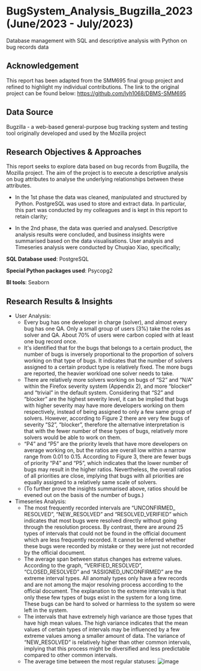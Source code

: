 # BugSystem_Analysis_Bugzilla_2023 (June/2023 - July/2023)
Database management with SQL and descriptive analysis with Python on bug records data
## Acknowledgement
This report has been adapted from the SMM695 final group project and refined to highlight my individual contributions. The link to the original project can be found below:
https://github.com/lyh1068/DBMS-SMM695
## Data Source
Bugzilla - a web-based general-purpose bug tracking system and testing tool originally developed and used by the Mozilla project
## Research Objectives & Approaches
This report seeks to explore data based on bug records from Bugzilla, the Mozilla project. The aim of the project is to execute a descriptive analysis on bug attributes to analyse the underlying relationships between these attributes.

- In the 1st phase the data was cleaned, manipulated and structured by Python. PostgreSQL was used to store and extract data. In particular, this part was conducted by my colleagues and is kept in this report to retain clarity; 

- In the 2nd phase, the data was queried and analysed. Descriptive analysis results were concluded, and business insights were summarised based on the data visualisations. User analysis and Timeseries analysis were conducted by Chuqiao Xiao, specifically; 

**SQL Database used**: PostgreSQL

**Special Python packages used**: Psycopg2

**BI tools**: Seaborn

## Research Results & Insights
- User Analysis:
  - Every bug has one developer in charge (solver), and almost every bug has one QA. Only a small group of users (3%) take the roles as solver and QA. About 70% of users were carbon copied with at least one bug record once.
  - It's identified that for the bugs that belongs to a certain product, the number of bugs is inversely proportional to the proportion of solvers working on that type of bugs. It indicates that the number of solvers assigned to a certain product type is relatively fixed. The more bugs are reported, the heavier workload one solver needs to take.
  - There are relatively more solvers working on bugs of “S2” and “N/A” within the Firefox severity system (Appendix 2), and more “blocker” and “trivial” in the default system. Considering that “S2” and “blocker” are the highest severity level, it can be implied that bugs with higher severity may have more developers working on them respectively, instead of being assigned to only a few same group of solvers. However, according to Figure 2 there are very few bugs of severity “S2”, “blocker”, therefore the alternative interpretation is that with the fewer number of these types of bugs, relatively more solvers would be able to work on them.
  - “P4” and “P5” are the priority levels that have more developers on average working on, but the ratios are overall low within a narrow range from 0.01 to 0.15. According to Figure 3, there are fewer bugs of priority “P4” and “P5”, which indicates that the lower number of bugs may result in the higher ratios. Nevertheless, the overall ratios of all priorities are close, implying that bugs with all priorities are equally assigned to a relatively same scale of solvers.
  - (To further prove the insights summarised above, ratios should be evened out on the basis of the number of bugs.)
- Timeseries Analysis:
  - The most frequently recorded intervals are “UNCONFIRMED_ RESOLVED”, “NEW_RESOLVED” and “RESOLVED_VERIFIED” which indicates that most bugs were resolved directly without going through the resolution process. By contrast, there are around 25 types of intervals that could not be found in the official document which are less frequently recorded. It cannot be inferred whether these bugs were recorded by mistake or they were just not recorded by the official document.
  - The average span between status changes has extreme values. According to the graph, “VERIFIED_RESOLVED”, “CLOSED_RESOLVED” and “ASSIGNED_UNCONFIRMED” are the extreme interval types. All anomaly types only have a few records and are not among the major resolving process according to the official document. The explanation to the extreme intervals is that only these few types of bugs exist in the system for a long time. These bugs can be hard to solved or harmless to the system so were left in the system.
  - The intervals that have extremely high variance are those types that have high mean values. The high variance indicates that the mean values of certain types of intervals may be influenced by a few extreme values among a smaller amount of data. The variance of “NEW_RESOLVED” is relatively higher than other common intervals, implying that this process might be diversified and less predictable compared to other common intervals.
  - The average time between the most regular statuses:
    ![image](https://github.com/XShawn1/BugSystem_Analysis_Bugzilla_2023/assets/113829962/ec8b370c-78d5-42b0-81b5-dd3102368799)


